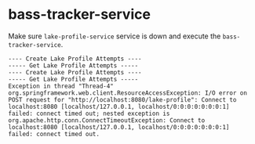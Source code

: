 # bass-tracker-service

Make sure ``lake-profile-service`` service is down and execute the ``bass-tracker-service``.

```
---- Create Lake Profile Attempts ----
----- Get Lake Profile Attempts -----
---- Create Lake Profile Attempts ----
----- Get Lake Profile Attempts -----
Exception in thread "Thread-4" org.springframework.web.client.ResourceAccessException: I/O error on POST request for "http://localhost:8080/lake-profile": Connect to localhost:8080 [localhost/127.0.0.1, localhost/0:0:0:0:0:0:0:1] failed: connect timed out; nested exception is org.apache.http.conn.ConnectTimeoutException: Connect to localhost:8080 [localhost/127.0.0.1, localhost/0:0:0:0:0:0:0:1] failed: connect timed out.
```
